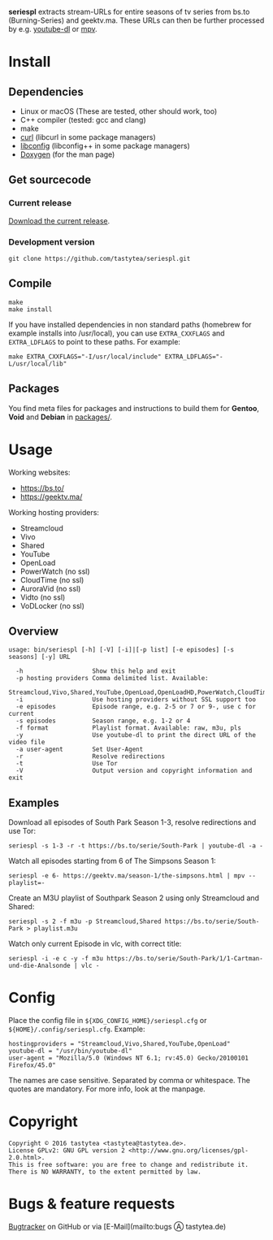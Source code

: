 **seriespl** extracts stream-URLs for entire seasons of tv series from bs.to (Burning-Series) and geektv.ma. These URLs can then be further processed by e.g. [youtube-dl](https://rg3.github.com/youtube-dl/) or [mpv](https://mpv.io/).

# Install
## Dependencies
 * Linux or macOS (These are tested, other should work, too)
 * C++ compiler (tested: gcc and clang)
 * make
 * [curl](https://curl.haxx.se/) (libcurl in some package managers)
 * [libconfig](http://www.hyperrealm.com/libconfig/libconfig.html) (libconfig++ in some package managers)
 * [Doxygen](http://doxygen.org/) (for the man page)

## Get sourcecode
### Current release
[Download the current release](https://github.com/tastytea/seriespl/releases).

### Development version
    git clone https://github.com/tastytea/seriespl.git

## Compile
    make
    make install

If you have installed dependencies in non standard paths (homebrew for example installs into /usr/local), you can use `EXTRA_CXXFLAGS` and `EXTRA_LDFLAGS` to point to these paths. For example:

    make EXTRA_CXXFLAGS="-I/usr/local/include" EXTRA_LDFLAGS="-L/usr/local/lib"

## Packages
You find meta files for packages and instructions to build them for **Gentoo**, **Void** and **Debian** in [packages/](https://github.com/tastytea/seriespl/tree/master/packages/).

# Usage
Working websites:

 * https://bs.to/
 * https://geektv.ma/

Working hosting providers:

 * Streamcloud
 * Vivo
 * Shared
 * YouTube
 * OpenLoad
 * PowerWatch (no ssl)
 * CloudTime (no ssl)
 * AuroraVid (no ssl)
 * Vidto (no ssl)
 * VoDLocker (no ssl)

## Overview
    usage: bin/seriespl [-h] [-V] [-i]|[-p list] [-e episodes] [-s seasons] [-y] URL
    
      -h                   Show this help and exit
      -p hosting providers Comma delimited list. Available:
                           Streamcloud,Vivo,Shared,YouTube,OpenLoad,OpenLoadHD,PowerWatch,CloudTime,AuroraVid,Vidto,VoDLocker
      -i                   Use hosting providers without SSL support too
      -e episodes          Episode range, e.g. 2-5 or 7 or 9-, use c for current
      -s episodes          Season range, e.g. 1-2 or 4
      -f format            Playlist format. Available: raw, m3u, pls
      -y                   Use youtube-dl to print the direct URL of the video file
      -a user-agent        Set User-Agent
      -r                   Resolve redirections
      -t                   Use Tor
      -V                   Output version and copyright information and exit

## Examples
Download all episodes of South Park Season 1-3, resolve redirections and use Tor:

    seriespl -s 1-3 -r -t https://bs.to/serie/South-Park | youtube-dl -a -

Watch all episodes starting from 6 of The Simpsons Season 1:

    seriespl -e 6- https://geektv.ma/season-1/the-simpsons.html | mpv --playlist=-

Create an M3U playlist of Southpark Season 2 using only Streamcloud and Shared:

    seriespl -s 2 -f m3u -p Streamcloud,Shared https://bs.to/serie/South-Park > playlist.m3u

Watch only current Episode in vlc, with correct title:

    seriespl -i -e c -y -f m3u https://bs.to/serie/South-Park/1/1-Cartman-und-die-Analsonde | vlc -

# Config
Place the config file in `${XDG_CONFIG_HOME}/seriespl.cfg` or `${HOME}/.config/seriespl.cfg`. Example:

    hostingproviders = "Streamcloud,Vivo,Shared,YouTube,OpenLoad"
    youtube-dl = "/usr/bin/youtube-dl"
    user-agent = "Mozilla/5.0 (Windows NT 6.1; rv:45.0) Gecko/20100101 Firefox/45.0"

The names are case sensitive. Separated by comma or whitespace. The quotes are mandatory. For more info, look at the manpage.

# Copyright
    Copyright © 2016 tastytea <tastytea@tastytea.de>.
    License GPLv2: GNU GPL version 2 <http://www.gnu.org/licenses/gpl-2.0.html>.
    This is free software: you are free to change and redistribute it.
    There is NO WARRANTY, to the extent permitted by law.

# Bugs & feature requests
[Bugtracker](https://github.com/tastytea/seriespl/issues) on GitHub or via [E-Mail](mailto:bugs Ⓐ tastytea.de)
